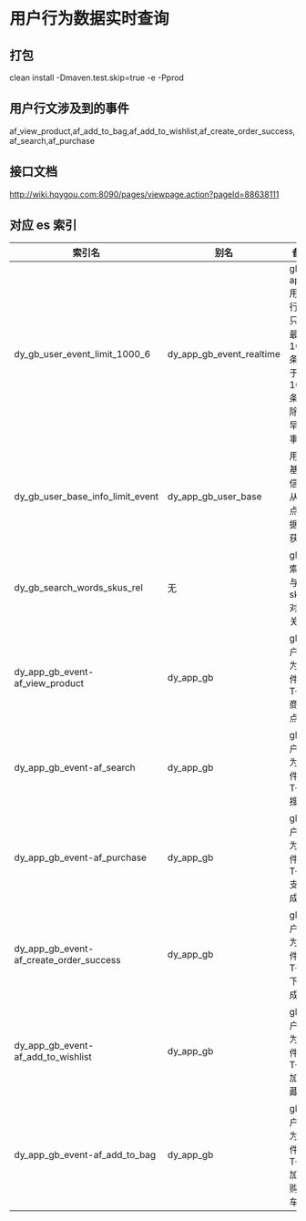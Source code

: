 # 用户行为数据实时查询
## 打包
clean install -Dmaven.test.skip=true -e -Pprod

## 用户行文涉及到的事件
af_view_product,af_add_to_bag,af_add_to_wishlist,af_create_order_success,af_search,af_purchase

## 接口文档
http://wiki.hqygou.com:8090/pages/viewpage.action?pageId=88638111
## 对应 es 索引
|索引名|别名|备注|
|---|---|---|
|dy_gb_user_event_limit_1000_6|dy_app_gb_event_realtime|gb app 用户行为,只取最近 1000 条,多于 1000 条移除最早的事件|
|dy_gb_user_base_info_limit_event|dy_app_gb_user_base|用户基本信息,从埋点数据中获取|
|dy_gb_search_words_skus_rel|无|gb 搜索词与 sku 对应关系|
|dy_app_gb_event-af_view_product|dy_app_gb|gb 用户行为事件 T+1 商品点击|
|dy_app_gb_event-af_search|dy_app_gb|gb 用户行为事件 T+1 搜索|
|dy_app_gb_event-af_purchase|dy_app_gb|gb 用户行为事件 T+1 支付成功|
|dy_app_gb_event-af_create_order_success|dy_app_gb|gb 用户行为事件 T+1 下单成功|
|dy_app_gb_event-af_add_to_wishlist|dy_app_gb|gb 用户行为事件 T+1 加收藏|
|dy_app_gb_event-af_add_to_bag|dy_app_gb|gb 用户行为事件 T+1 加入购物车|
